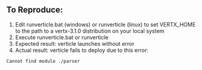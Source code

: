 ## To Reproduce:

1. Edit runverticle.bat (windows) or runverticle (linux) to set VERTX_HOME to the path to a vertx-3.1.0 distribution on your local system
2. Execute runverticle.bat or runverticle
3. Expected result: verticle launches without error
4. Actual result: verticle fails to deploy due to this error:
```
Cannot find module ./parser
```